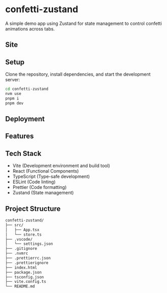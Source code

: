 # confetti-zustand

A simple demo app using Zustand for state management to control confetti animations across tabs.

## Site

<!-- TODO: Add deployed URL here -->

## Setup

Clone the repository, install dependencies, and start the development server:

```bash
cd confetti-zustand
nvm use
pnpm i
pnpm dev
```

## Deployment

<!-- TODO: Write about deployment method -->

## Features

<!-- TODO: Describe features such as cross-tab state sharing, animation triggers, etc. -->

## Tech Stack

- Vite (Development environment and build tool)
- React (Functional Components)
- TypeScript (Type-safe development)
- ESLint (Code linting)
- Prettier (Code formatting)
- Zustand (State management)

## Project Structure

```bash
confetti-zustand/
├── src/
│   ├── App.tsx
│   └── store.ts
├── .vscode/
│   └── settings.json
├── .gitignore
├── .nvmrc
├── .prettierrc.json
├── .prettierignore
├── index.html
├── package.json
├── tsconfig.json
├── vite.config.ts
└── README.md
```
